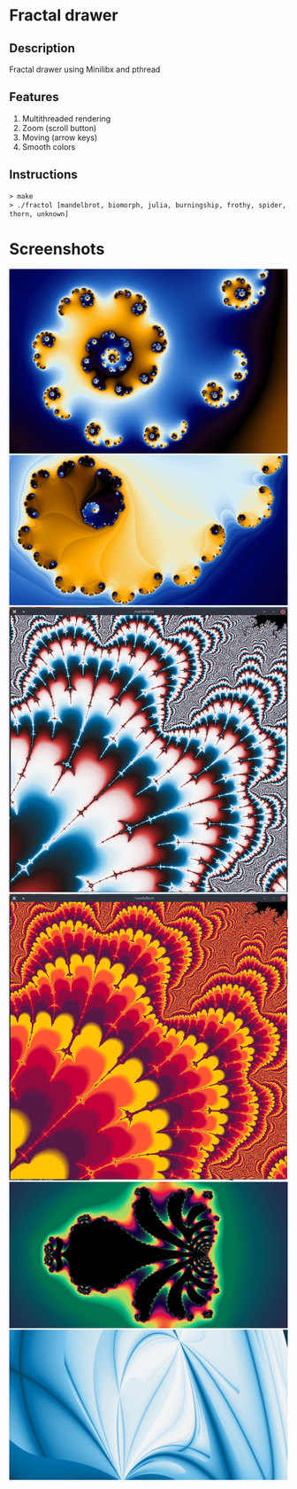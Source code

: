 # Fractal drawer
## Description
Fractal drawer using Minilibx and pthread

## Features
1. Multithreaded rendering
2. Zoom (scroll button)
3. Moving (arrow keys)
4. Smooth colors

## Instructions
```
> make
> ./fractol [mandelbrot, biomorph, julia, burningship, frothy, spider, thorn, unknown]
```

# Screenshots
![Alt text](./screenshots/1.jpg)
![Alt text](./screenshots/2.jpg)
![Alt text](./screenshots/3.jpg)
![Alt text](./screenshots/4.jpg)
![Alt text](./screenshots/5.jpg)
![Alt text](./screenshots/6.jpg)